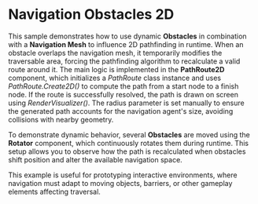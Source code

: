 # Navigation Obstacles 2D

This sample demonstrates how to use dynamic **Obstacles** in combination with a **Navigation Mesh** to influence 2D pathfinding in runtime. When an obstacle overlaps the navigation mesh, it temporarily modifies the traversable area, forcing the pathfinding algorithm to recalculate a valid route around it.
The main logic is implemented in the **PathRoute2D** component, which initializes a *PathRoute* class instance and uses *PathRoute.Create2D()* to compute the path from a start node to a finish node. If the route is successfully resolved, the path is drawn on screen using *RenderVisualizer()*. The radius parameter is set manually to ensure the generated path accounts for the navigation agent's size, avoiding collisions with nearby geometry.

To demonstrate dynamic behavior, several **Obstacles** are moved using the **Rotator** component, which continuously rotates them during runtime. This setup allows you to observe how the path is recalculated when obstacles shift position and alter the available navigation space.

This example is useful for prototyping interactive environments, where navigation must adapt to moving objects, barriers, or other gameplay elements affecting traversal.